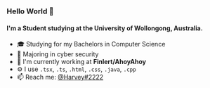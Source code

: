 ### Hello World 🐊

#### I'm a Student studying at the University of Wollongong, Australia.

- 🎓 Studying for my Bachelors in Computer Science
- 🌱 Majoring in cyber security
- 🏢 I'm currently working at **Finlert/AhoyAhoy**
- ⚙️ I use  `.tsx`, `.ts`, `.html`, `.css`, `.java`, `.cpp`
- 📫 Reach me: [@Harvey#2222](https://discord.com/)
